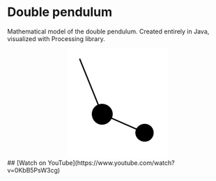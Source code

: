 # Double pendulum
Mathematical model of the double pendulum. Created entirely in Java, visualized with Processing library.
<div style="text-align:center"><img src="/screenshots/double_pendulum_visualization.png" /></div>
## [Watch on YouTube](https://www.youtube.com/watch?v=0KbB5PsW3cg)
